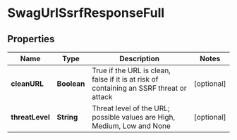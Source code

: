 
# SwagUrlSsrfResponseFull

## Properties
Name | Type | Description | Notes
------------ | ------------- | ------------- | -------------
**cleanURL** | **Boolean** | True if the URL is clean, false if it is at risk of containing an SSRF threat or attack |  [optional]
**threatLevel** | **String** | Threat level of the URL; possible values are High, Medium, Low and None |  [optional]



